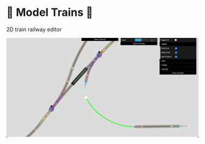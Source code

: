 # :railway_car: Model Trains :railway_car:

2D train railway editor

![Screeshot of Model Train](./src/demo.png)
